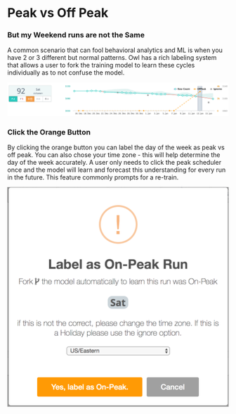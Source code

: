 # Peak vs Off Peak

### But my Weekend runs are not the Same

A common scenario that can fool behavioral analytics and ML is when you have 2 or 3 different but normal patterns.  Owl has a rich labeling system that allows a user to fork the training model to learn these cycles individually as to not confuse the model.  

![](../.gitbook/assets/owl-rich-labeling.png)

### Click the Orange Button

By clicking the orange button you can label the day of the week as peak vs off peak.  You can also chose your time zone - this will help determine the day of the week accurately.  A user only needs to click the peak scheduler once and the model will learn and forecast this understanding for every run in the future.  This feature commonly prompts for a re-train. 

![](../.gitbook/assets/owl-off-peak.png)

